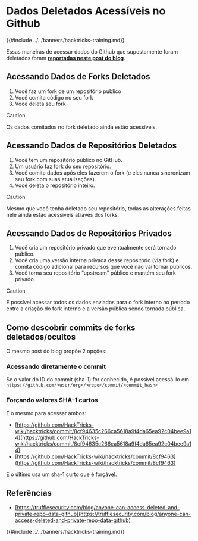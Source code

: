 # Dados Deletados Acessíveis no Github

{{#include ../../banners/hacktricks-training.md}}

Essas maneiras de acessar dados do Github que supostamente foram deletados foram [**reportadas neste post do blog**](https://trufflesecurity.com/blog/anyone-can-access-deleted-and-private-repo-data-github).

## Acessando Dados de Forks Deletados

1. Você faz um fork de um repositório público
2. Você comita código no seu fork
3. Você deleta seu fork

> [!CAUTION]
> Os dados comitados no fork deletado ainda estão acessíveis.

## Acessando Dados de Repositórios Deletados

1. Você tem um repositório público no GitHub.
2. Um usuário faz fork do seu repositório.
3. Você comita dados após eles fazerem o fork (e eles nunca sincronizam seu fork com suas atualizações).
4. Você deleta o repositório inteiro.

> [!CAUTION]
> Mesmo que você tenha deletado seu repositório, todas as alterações feitas nele ainda estão acessíveis através dos forks.

## Acessando Dados de Repositórios Privados

1. Você cria um repositório privado que eventualmente será tornado público.
2. Você cria uma versão interna privada desse repositório (via fork) e comita código adicional para recursos que você não vai tornar públicos.
3. Você torna seu repositório “upstream” público e mantém seu fork privado.

> [!CAUTION]
> É possível acessar todos os dados enviados para o fork interno no período entre a criação do fork interno e a versão pública sendo tornada pública.

## Como descobrir commits de forks deletados/ocultos

O mesmo post do blog propõe 2 opções:

### Acessando diretamente o commit

Se o valor do ID do commit (sha-1) for conhecido, é possível acessá-lo em `https://github.com/<user/org>/<repo>/commit/<commit_hash>`

### Forçando valores SHA-1 curtos

É o mesmo para acessar ambos:

- [https://github.com/HackTricks-wiki/hacktricks/commit/8cf94635c266ca5618a9f4da65ea92c04bee9a14](https://github.com/HackTricks-wiki/hacktricks/commit/8cf94635c266ca5618a9f4da65ea92c04bee9a14)
- [https://github.com/HackTricks-wiki/hacktricks/commit/8cf9463](https://github.com/HackTricks-wiki/hacktricks/commit/8cf9463)

E o último usa um sha-1 curto que é forçável.

## Referências

- [https://trufflesecurity.com/blog/anyone-can-access-deleted-and-private-repo-data-github](https://trufflesecurity.com/blog/anyone-can-access-deleted-and-private-repo-data-github)

{{#include ../../banners/hacktricks-training.md}}
